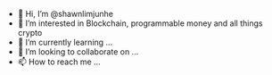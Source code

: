 - 👋 Hi, I’m @shawnlimjunhe
- 👀 I’m interested in Blockchain, programmable money and all things crypto
- 🌱 I’m currently learning ...
- 💞️ I’m looking to collaborate on ...
- 📫 How to reach me ...

<!---
shawnlimjunhe/shawnlimjunhe is a ✨ special ✨ repository because its `README.md` (this file) appears on your GitHub profile.
You can click the Preview link to take a look at your changes.
--->
